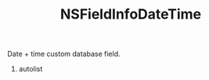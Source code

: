 ﻿---
uid: crmscript_ref_NSFieldInfoDateTime
title: NSFieldInfoDateTime
intellisense: Void.NSFieldInfoDateTime
keywords: NSFieldInfoDateTime
so.topic: reference
---

Date + time custom database field.

1. autolist 


